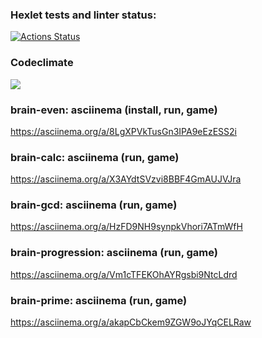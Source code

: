 ### Hexlet tests and linter status:
[![Actions Status](https://github.com/Ravenpl1/python-project-lvl1/workflows/hexlet-check/badge.svg)](https://github.com/Ravenpl1/python-project-lvl1/actions)

### Codeclimate
<a href="https://codeclimate.com/github/codeclimate/codeclimate/maintainability"><img src="https://api.codeclimate.com/v1/badges/a99a88d28ad37a79dbf6/maintainability" /></a>

### brain-even: asciinema (install, run, game)
https://asciinema.org/a/8LgXPVkTusGn3IPA9eEzESS2i

### brain-calc: asciinema (run, game)
https://asciinema.org/a/X3AYdtSVzvi8BBF4GmAUJVJra

### brain-gcd: asciinema (run, game)
https://asciinema.org/a/HzFD9NH9synpkVhori7ATmWfH

### brain-progression: asciinema (run, game)
https://asciinema.org/a/Vm1cTFEKOhAYRgsbi9NtcLdrd

### brain-prime: asciinema (run, game)
https://asciinema.org/a/akapCbCkem9ZGW9oJYqCELRaw
